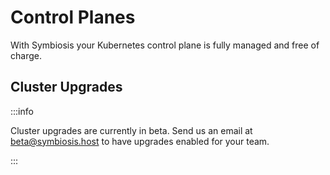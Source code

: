 # Control Planes

With Symbiosis your Kubernetes control plane is fully managed and free of charge.

## Cluster Upgrades

:::info

Cluster upgrades are currently in beta. Send us an email at beta@symbiosis.host to have upgrades enabled for your team.

:::

